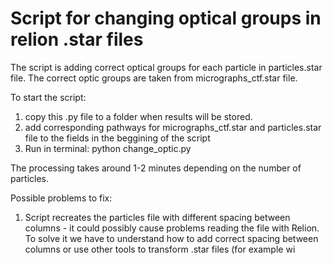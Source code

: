 # Script for changing optical groups in relion .star files

The script is adding correct optical groups for each particle in particles.star file. 
The correct optic groups are taken from micrographs_ctf.star file.

To start the script: 
1) copy this .py file to a folder when results will be stored.
2) add corresponding pathways for micrographs_ctf.star and particles.star file to the fields in the beggining of the script
3) Run in terminal: python change_optic.py

The processing takes around 1-2 minutes depending on the number of particles.

Possible problems to fix:
1) Script recreates the particles file with different spacing between columns - it could possibly cause problems reading the file with Relion.
   To solve it we have to understand how to add correct spacing between columns or use other tools to transform .star files (for example wi

